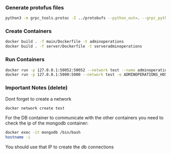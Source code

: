 ### Generate protofus files

```bash
python3 -m grpc_tools.protoc -I ../protobufs --python_out=. --grpc_python_out=. ../protobufs/adminOperations.proto
```

### Create Containers

```bash
docker build . -f main/Dockerfile -t adminoperations
docker build . -f server/Dockerfile -t serveradminoperations
```

### Run Containers

```bash
docker run -p 127.0.0.1:50052:50052 --network test --name adminoperations adminoperations
docker run -p 127.0.0.1:5000:5000 --network test -e ADMINOPERATIONS_HOST=adminoperations serveradminoperations
```

### Important Notes (delete)
Dont forget to create a network  
```bash
docker network create test
```
For the DB container to communicate with the other containers you need to check the ip of the mongodb container:  
```bash
docker exec -it mongodb /bin/bash
hostname -i
```
You should use that IP to create the db connections  